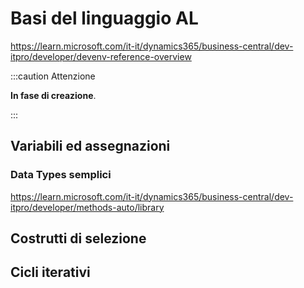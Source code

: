 
# Basi del linguaggio AL

https://learn.microsoft.com/it-it/dynamics365/business-central/dev-itpro/developer/devenv-reference-overview

:::caution Attenzione

**In fase di creazione**.

:::

## Variabili ed assegnazioni

### Data Types semplici
https://learn.microsoft.com/it-it/dynamics365/business-central/dev-itpro/developer/methods-auto/library

## Costrutti di selezione

## Cicli iterativi
